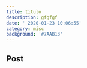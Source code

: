 ```yaml
---
title: titulo
description: gfgfgf
date: ' 2020-01-23 10:06:55'
category: misc
background: '#7AAB13'
---
```

## Post
